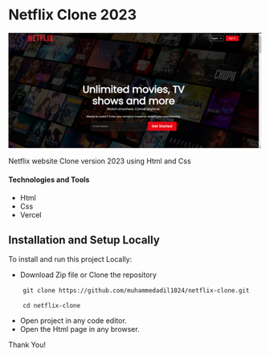 # Netflix Clone 2023

![Demo App](/images/demo-netflix.png)

Netflix website Clone version 2023 using Html and Css

#### Technologies and Tools

- Html
- Css
- Vercel

## Installation and Setup Locally

To install and run this project Locally: 

* Download Zip file or Clone the repository
```shell
    git clone https://github.com/muhammedadil1024/netflix-clone.git
```
```shell
    cd netflix-clone
```
* Open project in any code editor.
* Open the Html page in any browser.

Thank You!
